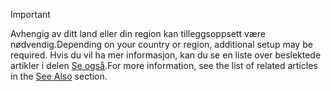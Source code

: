 > [!IMPORTANT]
> <span data-ttu-id="40137-101">Avhengig av ditt land eller din region kan tilleggsoppsett være nødvendig.</span><span class="sxs-lookup"><span data-stu-id="40137-101">Depending on your country or region, additional setup may be required.</span></span> <span data-ttu-id="40137-102">Hvis du vil ha mer informasjon, kan du se en liste over beslektede artikler i delen [Se også](#see-also).</span><span class="sxs-lookup"><span data-stu-id="40137-102">For more information, see the list of related articles in the [See Also](#see-also) section.</span></span>  